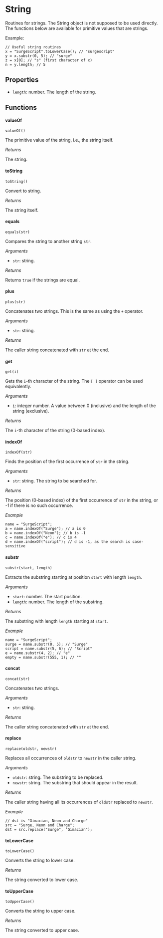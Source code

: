 String
======

Routines for strings. The String object is not supposed to be used directly. The functions below are available for primitive values that are strings.

Example:

```
// Useful string routines
x = "SurgeScript".toLowerCase(); // "surgescript"
y = x.substr(0, 5); // "surge"
z = x[0]; // "s" (first character of x)
n = y.length; // 5
```

Properties
----------

* `length`: number. The length of the string.

Functions
---------

#### valueOf

`valueOf()`

The primitive value of the string, i.e., the string itself.

*Returns*

The string.

#### toString

`toString()`

Convert to string.

*Returns*

The string itself.

#### equals

`equals(str)`

Compares the string to another string `str`.

*Arguments*

* `str`: string.

*Returns*

Returns `true` if the strings are equal.

#### plus

`plus(str)`

Concatenates two strings. This is the same as using the `+` operator.

*Arguments*

* `str`: string.

*Returns*

The caller string concatenated with `str` at the end.

#### get

`get(i)`

Gets the `i`-th character of the string. The `[ ]` operator can be used equivalently.

*Arguments*

* `i`: integer number. A value between 0 (inclusive) and the length of the string (exclusive).

*Returns*

The `i`-th character of the string (0-based index).

#### indexOf

`indexOf(str)`

Finds the position of the first occurrence of `str` in the string.

*Arguments*

* `str`: string. The string to be searched for.

*Returns*

The position (0-based index) of the first occurrence of `str` in the string, or *-1* if there is no such occurrence.

*Example*

```
name = "SurgeScript";
a = name.indexOf("Surge"); // a is 0
b = name.indexOf("Neon"); // b is -1
c = name.indexOf("e"); // c is 4
d = name.indexOf("script"); // d is -1, as the search is case-sensitive
```

#### substr

`substr(start, length)`

Extracts the substring starting at position `start` with length `length`.

*Arguments*

* `start`: number. The start position.
* `length`: number. The length of the substring.

*Returns*

The substring with length `length` starting at `start`.

*Example*

```
name = "SurgeScript";
surge = name.substr(0, 5); // "Surge"
script = name.substr(5, 6); // "Script"
e = name.substr(4, 2); // "e"
empty = name.substr(555, 1); // ""
```

#### concat

`concat(str)`

Concatenates two strings.

*Arguments*

* `str`: string.

*Returns*

The caller string concatenated with `str` at the end.

#### replace

`replace(oldstr, newstr)`

Replaces all occurrences of `oldstr` to `newstr` in the caller string.

*Arguments*

* `oldstr`: string. The substring to be replaced.
* `newstr`: string. The substring that should appear in the result.

*Returns*

The caller string having all its occurrences of `oldstr` replaced to `newstr`.

*Example*

```
// dst is "Gimacian, Neon and Charge"
src = "Surge, Neon and Charge";
dst = src.replace("Surge", "Gimacian");
```

#### toLowerCase

`toLowerCase()`

Converts the string to lower case.

*Returns*

The string converted to lower case.

#### toUpperCase

`toUpperCase()`

Converts the string to upper case.

*Returns*

The string converted to upper case.
